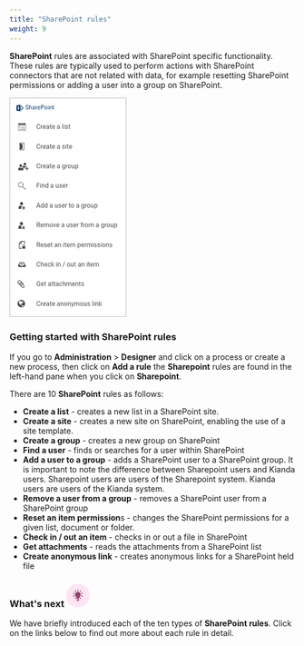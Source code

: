 ```yaml
---
title: "SharePoint rules"
weight: 9
---
```


**SharePoint** rules are associated with SharePoint specific functionality. These rules are typically used to perform actions with SharePoint connectors that are not related with data, for example resetting SharePoint permissions or adding a user into a group on SharePoint.

![Sharepoint rules](/images/sharepoint-rules-all.jpg)

### Getting started with SharePoint rules

If you go to **Administration** > **Designer** and click on a process or create a new process, then click on **Add a rule** the **Sharepoint** rules are found in the left-hand pane when you click on **Sharepoint**.

There are 10 **SharePoint** rules as follows:

- **Create a list** - creates a new list in a SharePoint site.	
- **Create a site** - creates a new site on SharePoint, enabling the use of a site template.	
- **Create a group** - creates a new group on SharePoint
- **Find a user** - finds or searches for a user within SharePoint
- **Add a user to a group** - adds a SharePoint user to a SharePoint group. It is important to note the difference between Sharepoint users and Kianda users.  Sharepoint users are users of the Sharepoint system.  Kianda users are users of the Kianda system.
- **Remove a user from a group** - removes a SharePoint user from a SharePoint group
- **Reset an item permission**s - changes the SharePoint permissions for a given list, document or folder.
- **Check in / out an item** - checks in or out a file in SharePoint
- **Get attachments** - reads the attachments from a SharePoint list 	
- **Create anonymous link** - creates anonymous links for a SharePoint held file	



### What's next  ![Idea icon](/images/18.png) ###

We have briefly introduced each of the ten types of **SharePoint rules**. Click on the links below to find out more about each rule in detail. 



​	

​		

​	